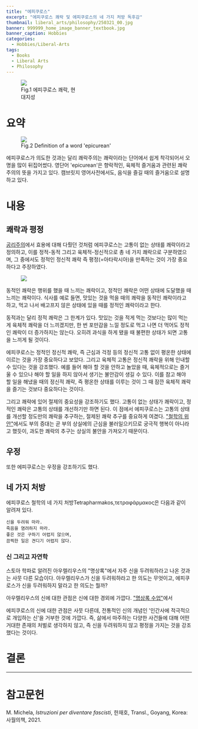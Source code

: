 ```yaml
---
title: "에피쿠로스"
excerpt: "에피쿠로스 쾌락 및 에피쿠로스의 네 가지 처방 독후감"
thumbnail: liberal_arts/philosophy/250321_00.jpg
banner: 999999_home_image_banner_textbook.jpg
banner_caption: Hobbies
categories:
  - Hobbies/Liberal-Arts
tags:
  - Books
  - Liberal Arts
  - Philosophy
---
```


<figure class="align-center" style="width: 30%">
  <a href="{{ site.url }}{{ site.baseurl }}/assets/images/liberal_arts/philosophy/250321_00.jpg">
  <img src="{{ site.url }}{{ site.baseurl }}/assets/images/liberal_arts/philosophy/250321_00.jpg">
  </a>
  <figcaption>
  Fig.1 에피쿠로스 쾌락, 현대지성
  </figcaption>
</figure>

# 요약

<figure class="align-center" style="width: 70%">
  <a href="{{ site.url }}{{ site.baseurl }}/assets/images/liberal_arts/philosophy/250321_02.png">
  <img src="{{ site.url }}{{ site.baseurl }}/assets/images/liberal_arts/philosophy/250321_02.png">
  </a>
  <figcaption>
  Fig.2 Definition of a word 'epicurean'
  </figcaption>
</figure>

에피쿠로스가 의도한 것과는 달리 쾌락주의는 쾌락이라는 단어에서 쉽게 착각되어서 오명을 많이 뒤집어썼다. 영단어 'epicurean'은 향락적인, 육체적 즐거움과 관련된 쾌락주의의 뜻을 가지고 있다. 캠브릿지 영어사전에서도, 음식을 즐길 때의 즐거움으로 설명하고 있다.


# 내용

## 쾌락과 평정

<a href="https://ingyu-lee.github.io/hobbies/liberal-arts/utilitarianism-01/">공리주의</a>에서 효용에 대해 다뤘던 것처럼 에피쿠로스는 고통이 없는 상태를 쾌락이라고 정의하고, 이를 정적-동적 그리고 육체적-정신적으로 총 네 가지 쾌락으로 구분하였으며, 그 중에서도 정적인 정신적 쾌락 즉 평정(=아타락시아)을 만족하는 것이 가장 중요하다고 주장하였다.

<figure class="align-center" style="width: 70%">
  <a href="{{ site.url }}{{ site.baseurl }}/assets/images/liberal_arts/philosophy/250321_01.png">
  <img src="{{ site.url }}{{ site.baseurl }}/assets/images/liberal_arts/philosophy/250321_01.png">
  </a>
</figure>

동적인 쾌락은 행위를 했을 때 느끼는 쾌락이고, 정적인 쾌락은 어떤 상태에 도달했을 때 느끼는 쾌락이다. 식사를 예로 들면, 맛있는 것을 먹을 때의 쾌락을 동적인 쾌락이라고 하고, 먹고 나서 배고프지 않은 상태에 있을 때를 정적인 쾌락이라고 한다.

동적과는 달리 정적 쾌락은 그 한계가 있다. 맛있는 것을 적게 먹는 것보다는 많이 먹는게 육체적 쾌락을 더 느끼겠지만, 한 번 포만감을 느낄 정도로 먹고 나면 더 먹어도 정적인 쾌락이 더 증가하지는 않는다. 오히려 과식을 하게 됐을 때 불편한 상태가 되면 고통을 느끼게 될 것이다.

에피쿠로스는 정적인 정신적 쾌락, 즉 근심과 걱정 등의 정신적 고통 없이 평온한 상태에 이르는 것을 가장 중요하다고 보았다. 그리고 육체적 고통은 정신적 쾌락을 위해 인내할 수 있다는 것을 강조했다. 예를 들어 해야 할 것을 안하고 놀았을 때, 육체적으로는 즐거울 수 있으나 해야 할 일을 하지 않아서 생기는 불안감이 생길 수 있다. 이를 참고 해야 할 일을 해냈을 때의 정신적 쾌락, 즉 평온한 상태를 이루는 것이 그 때 잠깐 육체적 쾌락을 즐기는 것보다 중요하다는 것이다.

그리고 쾌락에 있어 절제의 중요성을 강조하기도 했다. 고통이 없는 상태가 쾌락이고, 정적인 쾌락은 고통의 상태를 개선하기만 하면 된다. 이 점에서 에피쿠로스는 고통의 상태를 개선할 정도만의 쾌락을 추구하는, 절제된 쾌락 추구를 중요하게 여겼다. <a href="{{ site.url }}{{ site.baseurl }}/hobbies/liberal-arts/consolatione-philosophiae-00/">"철학의 위안"</a>에서도 부의 증대는 곧 부의 상실에의 근심을 불러일으키므로 궁극적 행복이 아니라고 했듯이, 과도한 쾌락의 추구는 상실의 불안을 가져오기 때문이다.

## 우정

또한 에피쿠로스는 우정을 강조하기도 했다.

## 네 가지 처방

에피쿠로스 철학의 네 가지 처방Tetrapharmakos,τετραφάρμακος은 다음과 같이 알려져 있다.

    신을 두려워 마라.
    죽음을 염려하지 마라.
    좋은 것은 구하기 어렵지 않으며,
    끔찍한 일은 견디기 어렵지 않다.

### 신 그리고 자연학

스토아 학파로 알려진 아우렐리우스의 "명상록"에서 자주 신을 두려워하라고 나온 것과는 사뭇 다른 모습이다. 아우렐리우스가 신을 두려워하라고 한 의도는 무엇이고, 에피쿠로스가 신을 두려워하지 말라고 한 의도는 뭘까?

아우렐리우스의 신에 대한 관점은 신에 대한 경외에 가깝다. <a href="{{ site.url }}{{ site.baseurl }}/hobbies/liberal-arts/meditations-00/">"명상록 수업"</a>에서 

에피쿠로스의 신에 대한 관점은 사뭇 다른데, 전통적인 신의 개념인 '인간사에 적극적으로 개입하는 신'을 거부한 것에 가깝다. 즉, 삶에서 마주하는 다양한 사건들에 대해 어떤 거대한 존재의 처벌로 생각하지 않고, 즉 신을 두려워하지 않고 평정을 가지는 것을 강조했다는 것이다.

# 결론


---

# 참고문헌

M. Michela, *Istruzioni per diventare fascisti*, 한재호, Transl., Goyang, Korea: 사월의책, 2021.
